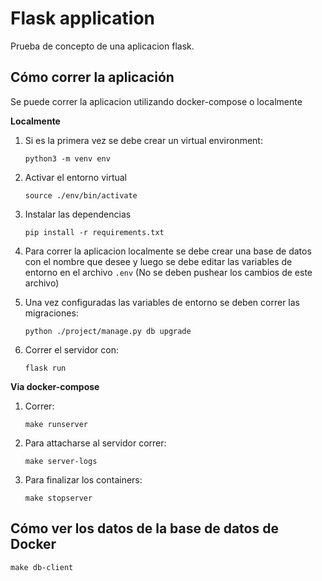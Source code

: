 # Flask application

Prueba de concepto de una aplicacion flask.

## Cómo correr la aplicación
Se puede correr la aplicacion utilizando docker-compose o localmente

**Localmente**

1. Si es la primera vez se debe crear un virtual environment:

    `python3 -m venv env`

2. Activar el entorno virtual

    `source ./env/bin/activate`

3. Instalar las dependencias

    `pip install -r requirements.txt`

4. Para correr la aplicacion localmente se debe crear una base de datos con el nombre que desee y luego se debe editar las variables de entorno en el archivo `.env` (No se deben pushear los cambios de este archivo)

5. Una vez configuradas las variables de entorno se deben correr las migraciones:

    `python ./project/manage.py db upgrade`

6. Correr el servidor con:

    `flask run`

**Via docker-compose**
1. Correr:

    `make runserver`

2. Para attacharse al servidor correr:
    
    `make server-logs`

3. Para finalizar los containers:
    
    `make stopserver`

## Cómo ver los datos de la base de datos de Docker
`make db-client`
